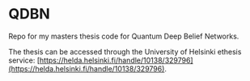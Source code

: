 # QDBN
Repo for my masters thesis code for Quantum Deep Belief Networks.

The thesis can be accessed through the University of Helsinki ethesis service: [https://helda.helsinki.fi/handle/10138/329796](https://helda.helsinki.fi/handle/10138/329796).
